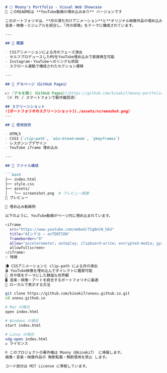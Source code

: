 
```markdown
# 🌕 Moony's Portfolio - Visual Web Showcase  
🎥 このREADMEは **YouTube動画の埋め込みあり** バージョンです

このポートフォリオは、**月の満ち欠けアニメーション**と**オリジナル映像作品の埋め込み表示**を融合させた、インタラクティブなWeb作品です。  
音楽・映像・ビジュアルを統合し、「月の感情」をテーマに構成されています。

---

## 🌟 概要

- CSSアニメーションによる月のフェーズ演出
- セルフプロデュースしたMVをYouTube埋め込みで直接再生可能
- Instagram・YouTubeへのリンクも併設
- スクロール連動で構成されたセクション遷移

---

## 🔗 デモページ（GitHub Pages）

👉 [デモを開く（GitHub Pages）](https://github.com/kinaki7/moony-portfolio-video..git)  
（※ PC / スマートフォンで動作確認済）

## スクリーンショット
![ポートフォリオのスクリーンショット](./assets/screenshot.png)
---

## 🎨 使用技術

- HTML5
- CSS3（`clip-path`, `mix-blend-mode`, `@keyframes`）
- レスポンシブデザイン
- YouTube iframe 埋め込み

---

## 📁 ファイル構成

```bash
├── index.html
├── style.css
├── assets/
│   └── screenshot.png  # プレビュー画像
📸 プレビュー

🎥 埋め込み動画例

以下のように、YouTube動画がページ内に埋め込まれています。

<iframe 
  src="https://www.youtube.com/embed/T5gBnCW_hEU" 
  title="AIシテヨ – exTENTION"
  frameborder="0"
  allow="accelerometer; autoplay; clipboard-write; encrypted-media; gyroscope; picture-in-picture; web-share"
  allowfullscreen>
</iframe>
💡 特徴

🌘 CSSアニメーションと clip-path による月の演出
🎬 YouTube映像を埋め込んでダイレクトに鑑賞可能
🌌 月や夜をテーマにした静謐な世界観
🖥️ 音楽・映像・アートを統合するポートフォリオに最適
🚀 ローカルで表示する方法

git clone https://github.com/kinaki7/unexu.github.io.git
cd unexu.github.io

# Mac の場合
open index.html

# Windows の場合
start index.html

# Linux の場合
xdg-open index.html
⚖️ ライセンス

©️ このプロジェクトの著作権は Moony（@kinaki7） に帰属します。
画像・音楽・映像作品の 無断転載・無断使用を禁止 します。

コード部分は MIT License に準拠しています。

